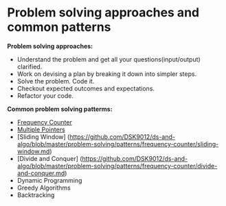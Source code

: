 # **Problem solving approaches and common patterns**  


**Problem solving approaches:**  
* Understand the problem and get all your questions(input/output) clarified.
* Work on devising a plan by breaking it down into simpler steps.
* Solve the problem. Code it.
* Checkout expected outcomes and expectations.
* Refactor your code.

**Common problem solving patterms:**
* [Frequency Counter](https://github.com/DSK9012/ds-and-algo/blob/master/problem-solving/patterns/frequency-counter/frequency-counter.md)
* [Multiple Pointers](https://github.com/DSK9012/ds-and-algo/blob/master/problem-solving/patterns/frequency-counter/frequency-counter.md)
* [Sliding Window] (https://github.com/DSK9012/ds-and-algo/blob/master/problem-solving/patterns/frequency-counter/sliding-window.md)
* [Divide and Conquer] (https://github.com/DSK9012/ds-and-algo/blob/master/problem-solving/patterns/frequency-counter/divide-and-conquer.md)
* Dynamic Programming
* Greedy Algorithms
* Backtracking
